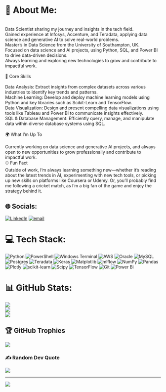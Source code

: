 # 💫 About Me:
<br>    Data Scientist sharing my journey and insights in the tech field.<br>    Gained experience at Infosys, Accenture, and Teradata, applying data science and generative AI to solve real-world problems.<br>    Master’s in Data Science from the University of Southampton, UK.<br>    Focused on data science and AI projects, using Python, SQL, and Power BI to drive data-driven decisions.<br>    Always learning and exploring new technologies to grow and contribute to impactful work.<br><br>🔧 Core Skills<br><br>    Data Analysis: Extract insights from complex datasets across various industries to identify key trends and patterns.<br>    Machine Learning: Develop and deploy machine learning models using Python and key libraries such as Scikit-Learn and TensorFlow.<br>    Data Visualization: Design and present compelling data visualizations using tools like Tableau and Power BI to communicate insights effectively.<br>    SQL & Database Management: Efficiently query, manage, and manipulate data within diverse database systems using SQL.<br><br>🌍 What I’m Up To<br><br>Currently working on data science and generative AI projects, and always open to new opportunities to grow professionally and contribute to impactful work.<br>⚾ Fun Fact<br>Outside of work, I’m always learning something new—whether it’s reading about the latest trends in AI, experimenting with new tech tools, or picking up new skills on platforms like Coursera or Udemy. Or, you’ll probably find me following a cricket match, as I’m a big fan of the game and enjoy the strategy behind it.


## 🌐 Socials:
[![LinkedIn](https://img.shields.io/badge/LinkedIn-%230077B5.svg?logo=linkedin&logoColor=white)](https://linkedin.com/in/https:/www.linkedin.com/in/taha-rizvi-6b4547151/) [![email](https://img.shields.io/badge/Email-D14836?logo=gmail&logoColor=white)](mailto:taharizvi19@gmail.com) 

# 💻 Tech Stack:
![Python](https://img.shields.io/badge/python-3670A0?style=for-the-badge&logo=python&logoColor=ffdd54) ![PowerShell](https://img.shields.io/badge/PowerShell-%235391FE.svg?style=for-the-badge&logo=powershell&logoColor=white) ![Windows Terminal](https://img.shields.io/badge/Windows%20Terminal-%234D4D4D.svg?style=for-the-badge&logo=windows-terminal&logoColor=white) ![AWS](https://img.shields.io/badge/AWS-%23FF9900.svg?style=for-the-badge&logo=amazon-aws&logoColor=white) ![Oracle](https://img.shields.io/badge/Oracle-F80000?style=for-the-badge&logo=oracle&logoColor=white) ![MySQL](https://img.shields.io/badge/mysql-4479A1.svg?style=for-the-badge&logo=mysql&logoColor=white) ![Postgres](https://img.shields.io/badge/postgres-%23316192.svg?style=for-the-badge&logo=postgresql&logoColor=white) ![Teradata](https://img.shields.io/badge/Teradata-F37440?style=for-the-badge&logo=teradata&logoColor=white) ![Keras](https://img.shields.io/badge/Keras-%23D00000.svg?style=for-the-badge&logo=Keras&logoColor=white) ![Matplotlib](https://img.shields.io/badge/Matplotlib-%23ffffff.svg?style=for-the-badge&logo=Matplotlib&logoColor=black) ![mlflow](https://img.shields.io/badge/mlflow-%23d9ead3.svg?style=for-the-badge&logo=numpy&logoColor=blue) ![NumPy](https://img.shields.io/badge/numpy-%23013243.svg?style=for-the-badge&logo=numpy&logoColor=white) ![Pandas](https://img.shields.io/badge/pandas-%23150458.svg?style=for-the-badge&logo=pandas&logoColor=white) ![Plotly](https://img.shields.io/badge/Plotly-%233F4F75.svg?style=for-the-badge&logo=plotly&logoColor=white) ![scikit-learn](https://img.shields.io/badge/scikit--learn-%23F7931E.svg?style=for-the-badge&logo=scikit-learn&logoColor=white) ![Scipy](https://img.shields.io/badge/SciPy-%230C55A5.svg?style=for-the-badge&logo=scipy&logoColor=%white) ![TensorFlow](https://img.shields.io/badge/TensorFlow-%23FF6F00.svg?style=for-the-badge&logo=TensorFlow&logoColor=white) ![Git](https://img.shields.io/badge/git-%23F05033.svg?style=for-the-badge&logo=git&logoColor=white) ![Power Bi](https://img.shields.io/badge/power_bi-F2C811?style=for-the-badge&logo=powerbi&logoColor=black)
# 📊 GitHub Stats:
![](https://github-readme-stats.vercel.app/api?username=trizvi94&theme=dark&hide_border=true&include_all_commits=false&count_private=false)<br/>
![](https://nirzak-streak-stats.vercel.app/?user=trizvi94&theme=dark&hide_border=true)<br/>
![](https://github-readme-stats.vercel.app/api/top-langs/?username=trizvi94&theme=dark&hide_border=true&include_all_commits=false&count_private=false&layout=compact)

## 🏆 GitHub Trophies
![](https://github-profile-trophy.vercel.app/?username=trizvi94&theme=radical&no-frame=false&no-bg=true&margin-w=4)

### ✍️ Random Dev Quote
![](https://quotes-github-readme.vercel.app/api?type=horizontal&theme=radical)

---
[![](https://visitcount.itsvg.in/api?id=trizvi94&icon=0&color=0)](https://visitcount.itsvg.in)

<!-- Proudly created with GPRM ( https://gprm.itsvg.in ) -->
